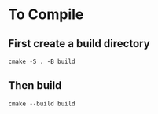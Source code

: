 # To Compile
## First create a build directory
`cmake -S . -B build`
## Then build
`cmake --build build`

